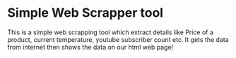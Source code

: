 # Simple Web Scrapper tool
This is a simple web scrapping tool which extract details like Price 
of a product, current temperature, youtube subscriber count etc.
It gets the data from internet then shows the data on our html web page!